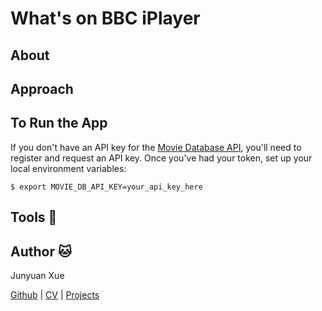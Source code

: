 # What's on BBC iPlayer

## About

## Approach

## To Run the App
If you don't have an API key for the [Movie Database API](https://www.themoviedb.org/documentation/api), you'll need to register and request an API key. Once you've had your token, set up your local environment variables:
```
$ export MOVIE_DB_API_KEY=your_api_key_here
```

## Tools :wrench:

## Author :cat:
Junyuan Xue

[Github](https://github.com/junyuanxue)
| [CV](https://github.com/junyuanxue/cv)
| [Projects](https://github.com/junyuanxue/cv#projects)
